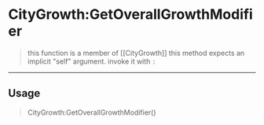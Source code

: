 # CityGrowth:GetOverallGrowthModifier
> this function is a member of [[CityGrowth]]
> this method expects an implicit "self" argument. invoke it with `:`
-----
## Usage
> CityGrowth:GetOverallGrowthModifier()
